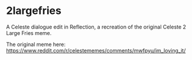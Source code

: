 # 2largefries
A Celeste dialogue edit in Reflection, a recreation of the original Celeste 2 Large Fries meme.

The original meme here: https://www.reddit.com/r/celestememes/comments/mwfpyu/im_loving_it/